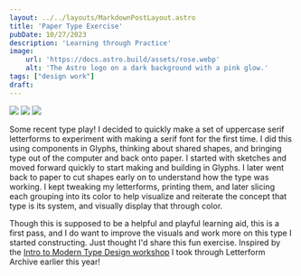 ```yaml
---
layout: ../../layouts/MarkdownPostLayout.astro
title: 'Paper Type Exercise'
pubDate: 10/27/2023
description: 'Learning through Practice'
image:
    url: 'https://docs.astro.build/assets/rose.webp'
    alt: 'The Astro logo on a dark background with a pink glow.'
tags: ["design work"]
draft: 
---
```



<img class="blog-post-image-lg" src="https://res.cloudinary.com/dzv7ytxjh/image/upload/f_auto,q_60/v1739344227/65532813cf5bdf94e34d9689_papert-type-photo-1_s7ssdo.jpg">

<img class="blog-post-image-lg" src="https://res.cloudinary.com/dzv7ytxjh/image/upload/f_auto,q_auto/v1739347817/65532cbe5b84962b090e62dc_Paper-type-sektchesIMG_6993_copy_2_eia91m.png">

<img class="blog-post-image-lg" src="https://res.cloudinary.com/dzv7ytxjh/image/upload/f_auto,q_auto/v1739347739/655328ef9387469ff62d36cb_Screenshot_2023-10-19_at_2.38.12_AM_ekzruc.png">

Some recent type play! I decided to quickly make a set of uppercase serif letterforms to experiment with making a serif font for the first time. I did this using components in Glyphs, thinking about shared shapes, and bringing type out of the computer and back onto paper. I started with sketches and moved forward quickly to start making and building in Glyphs. I later went back to paper to cut shapes early on to understand how the type was working. I kept tweaking my letterforms, printing them, and later slicing each grouping into its color to help visualize and reiterate the concept that type is its system, and visually display that through color.  

Though this is supposed to be a helpful and playful learning aid, this is a first pass, and I do want to improve the visuals and work more on this type I started constructing. Just thought I'd share this fun exercise. Inspired by the [Intro to Modern Type Design workshop]("https://www.annieszafranski.com/visual-journal/marlborough-titling") I took through Letterform Archive earlier this year!
